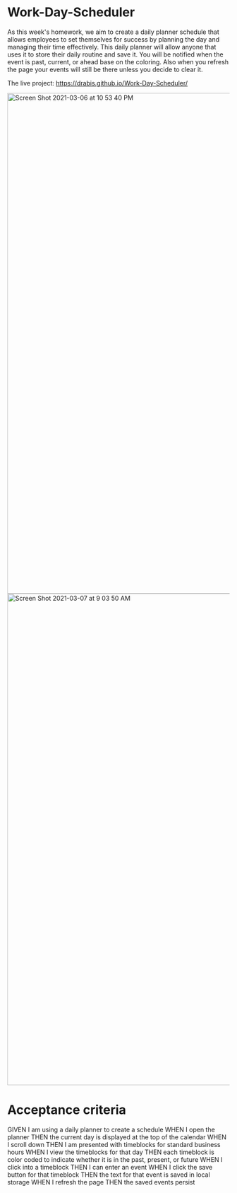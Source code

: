 # Work-Day-Scheduler

As this week's homework, we aim to create a daily planner schedule that allows employees to set themselves for success by planning the day and managing their time effectively. This daily planner will allow anyone that uses it to store their daily routine and save it. You will be notified when the event is past, current, or ahead base on the coloring. Also when you refresh the page your events will still be there unless you decide to clear it.

The live project: https://drabis.github.io/Work-Day-Scheduler/

<img width="1133" alt="Screen Shot 2021-03-06 at 10 53 40 PM" src="https://user-images.githubusercontent.com/76567790/110228406-de210200-7ece-11eb-8e8b-16e043849a00.png">
<img width="1113" alt="Screen Shot 2021-03-07 at 9 03 50 AM" src="https://user-images.githubusercontent.com/76567790/110242445-2e767f00-7f24-11eb-940c-5762641e66ad.png">




# Acceptance criteria 

GIVEN I am using a daily planner to create a schedule
WHEN I open the planner
THEN the current day is displayed at the top of the calendar
WHEN I scroll down
THEN I am presented with timeblocks for standard business hours
WHEN I view the timeblocks for that day
THEN each timeblock is color coded to indicate whether it is in the past, present, or future
WHEN I click into a timeblock
THEN I can enter an event
WHEN I click the save button for that timeblock
THEN the text for that event is saved in local storage
WHEN I refresh the page
THEN the saved events persist

